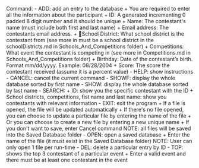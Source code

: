 Command:
    - ADD: add an entry to the database
        + You are required to enter all the information about the participant
        + ID: A generated incrementing 0 padded 8 digit number and it should be unique
        + Name: The contestant's name (must include both first and last name)
        + Email address: The contestants email address. 
        + School District: What school district is the contestant from (see more in must be a school district in the schoolDistricts.md in Schools_And_Competitions folder)
        + Competitions: What event the contestant is competing in (see more in Competitions.md in Schools_And_Competitions folder)
        + Birthday: Date of the contestant’s birth. Format mm/dd/yyyy. Example: 08/28/2004
        + Score: The score the contestant received (assume it is a percent value)
    - HELP: show instructions
    - CANCEL: cancel the current command
    - SHOWF: display the whole database sorted by first name
    - SHOW: display the whole database sorted by last name
    - SEARCH: 
        + ID: show you the specific contestant with the ID
        + School districts, competitions, fist name and last name: show you contestants with relevant information
    - EXIT: exit the program
        + If a file is opened, the file will be updated automatically
        + If there's no file opened, you can choose to update a particular file by entering the name of the file
        + Or you can choose to create a new file by entering a new unique name
        + If you don't want to save, enter Cancel command
        NOTE: all files will be saved into the Saved Database folder
    - OPEN: open a saved database
        + Enter the name of the file (it must exist in the Saved Database folder)
        NOTE: User can only open 1 file per run-time
    - DEL: delete a particular entry by ID
    - TOP: shows the top 3 contestant of a particular event
        + Enter a valid event and there must be at least one contestant in the event
        
